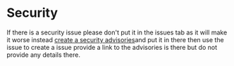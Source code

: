 # Security

If there is a security issue please don't put it in the issues tab as it will make it worse instead <a href="https://github.com/kokofixcomputers/scratch-getdata-server/security/advisories/new">create a security advisories</a>and put it in there
then use the issue to create a issue provide a link to the advisories is there but do not provide any details there.

